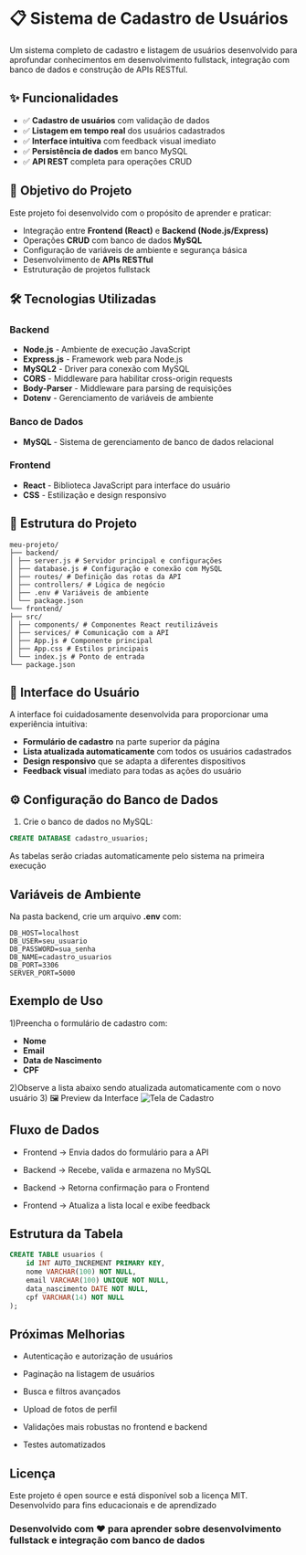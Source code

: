 # 📋 Sistema de Cadastro de Usuários

Um sistema completo de cadastro e listagem de usuários desenvolvido para aprofundar conhecimentos em desenvolvimento fullstack, integração com banco de dados e construção de APIs RESTful.

## ✨ Funcionalidades

- ✅ **Cadastro de usuários** com validação de dados
- ✅ **Listagem em tempo real** dos usuários cadastrados
- ✅ **Interface intuitiva** com feedback visual imediato
- ✅ **Persistência de dados** em banco MySQL
- ✅ **API REST** completa para operações CRUD

## 🎯 Objetivo do Projeto

Este projeto foi desenvolvido com o propósito de aprender e praticar:
- Integração entre **Frontend (React)** e **Backend (Node.js/Express)**
- Operações **CRUD** com banco de dados **MySQL**
- Configuração de variáveis de ambiente e segurança básica
- Desenvolvimento de **APIs RESTful**
- Estruturação de projetos fullstack

## 🛠️ Tecnologias Utilizadas

### Backend
- **Node.js** - Ambiente de execução JavaScript
- **Express.js** - Framework web para Node.js
- **MySQL2** - Driver para conexão com MySQL
- **CORS** - Middleware para habilitar cross-origin requests
- **Body-Parser** - Middleware para parsing de requisições
- **Dotenv** - Gerenciamento de variáveis de ambiente

### Banco de Dados
- **MySQL** - Sistema de gerenciamento de banco de dados relacional

### Frontend
- **React** - Biblioteca JavaScript para interface do usuário
- **CSS** - Estilização e design responsivo

## 📁 Estrutura do Projeto
```
meu-projeto/
├── backend/
│ ├── server.js # Servidor principal e configurações
│ ├── database.js # Configuração e conexão com MySQL
│ ├── routes/ # Definição das rotas da API
│ ├── controllers/ # Lógica de negócio
│ ├── .env # Variáveis de ambiente
│ └── package.json
└── frontend/
├── src/
│ ├── components/ # Componentes React reutilizáveis
│ ├── services/ # Comunicação com a API
│ ├── App.js # Componente principal
│ ├── App.css # Estilos principais
│ └── index.js # Ponto de entrada
└── package.json
```

## 🎨 Interface do Usuário

A interface foi cuidadosamente desenvolvida para proporcionar uma experiência intuitiva:

- **Formulário de cadastro** na parte superior da página
- **Lista atualizada automaticamente** com todos os usuários cadastrados
- **Design responsivo** que se adapta a diferentes dispositivos
- **Feedback visual** imediato para todas as ações do usuário

## ⚙️ Configuração do Banco de Dados

1. Crie o banco de dados no MySQL:

```sql
CREATE DATABASE cadastro_usuarios;
```
As tabelas serão criadas automaticamente pelo sistema na primeira execução

## Variáveis de Ambiente
Na pasta backend, crie um arquivo **.env** com:
```
DB_HOST=localhost
DB_USER=seu_usuario
DB_PASSWORD=sua_senha
DB_NAME=cadastro_usuarios
DB_PORT=3306
SERVER_PORT=5000
```
## Exemplo de Uso
1)Preencha o formulário de cadastro com:
- **Nome**
- **Email**
- **Data de Nascimento**
- **CPF**

2)Observe a lista abaixo sendo atualizada automaticamente com o novo usuário
3) 🖼️ Preview da Interface
![Tela de Cadastro](../tela_exemplo.png)

## Fluxo de Dados
- Frontend → Envia dados do formulário para a API

- Backend → Recebe, valida e armazena no MySQL

- Backend → Retorna confirmação para o Frontend

- Frontend → Atualiza a lista local e exibe feedback

## Estrutura da Tabela
```sql
CREATE TABLE usuarios (
    id INT AUTO_INCREMENT PRIMARY KEY,
    nome VARCHAR(100) NOT NULL,
    email VARCHAR(100) UNIQUE NOT NULL,
    data_nascimento DATE NOT NULL,
    cpf VARCHAR(14) NOT NULL
);
```
## Próximas Melhorias
- Autenticação e autorização de usuários

- Paginação na listagem de usuários

- Busca e filtros avançados

- Upload de fotos de perfil

- Validações mais robustas no frontend e backend

- Testes automatizados

## Licença
Este projeto é open source e está disponível sob a licença MIT. Desenvolvido para fins educacionais e de aprendizado

### Desenvolvido com ❤️ para aprender sobre desenvolvimento fullstack e integração com banco de dados
